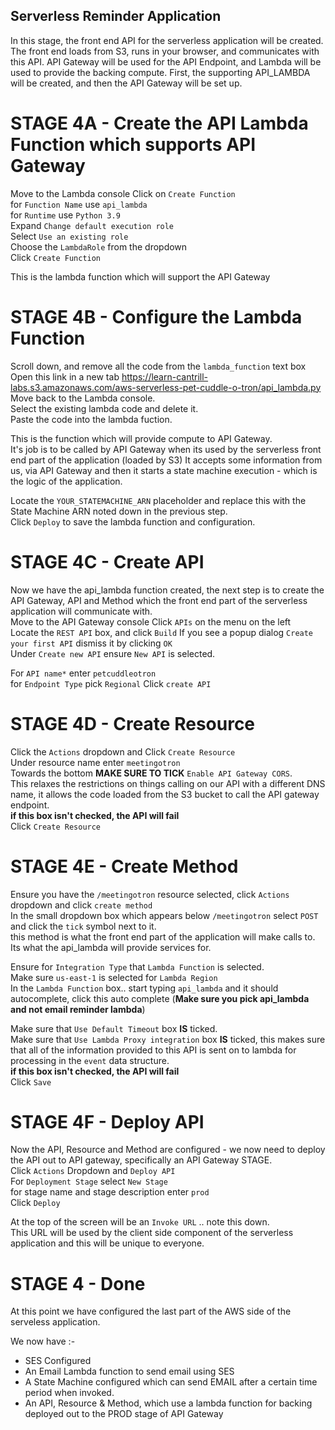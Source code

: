 ## Serverless Reminder Application

In this stage, the front end API for the serverless application will be created. The front end loads from S3, runs in your browser, and communicates with this API. API Gateway will be used for the API Endpoint, and Lambda will be used to provide the backing compute. First, the supporting API_LAMBDA will be created, and then the API Gateway will be set up.

# STAGE 4A - Create the API Lambda Function which supports API Gateway

Move to the Lambda console
Click on `Create Function`  
for `Function Name` use `api_lambda`  
for `Runtime` use `Python 3.9`  
Expand `Change default execution role`  
Select `Use an existing role`  
Choose the `LambdaRole` from the dropdown  
Click `Create Function`  


This is the lambda function which will support the API Gateway

# STAGE 4B - Configure the Lambda Function

Scroll down, and remove all the code from the `lambda_function` text box  
Open this link in a new tab https://learn-cantrill-labs.s3.amazonaws.com/aws-serverless-pet-cuddle-o-tron/api_lambda.py
Move back to the Lambda console.  
Select the existing lambda code and delete it.  
Paste the code into the lambda fuction.  

This is the function which will provide compute to API Gateway.  
It's job is to be called by API Gateway when its used by the serverless front end part of the application (loaded by S3)
It accepts some information from us, via API Gateway and then it starts a state machine execution - which is the logic of the application.  

Locate the `YOUR_STATEMACHINE_ARN` placeholder and replace this with the State Machine ARN noted down in the previous step.  
Click `Deploy` to save the lambda function and configuration.     


# STAGE 4C - Create API

Now we have the api_lambda function created, the next step is to create the API Gateway, API and Method which the front end part of the serverless application will communicate with.  
Move to the API Gateway console 
Click `APIs` on the menu on the left  
Locate the `REST API` box, and click `Build`
If you see a popup dialog `Create your first API` dismiss it by clicking `OK`  
Under `Create new API` ensure `New API` is selected.  

For `API name*` enter `petcuddleotron`  
for `Endpoint Type` pick `Regional` 
Click `create API`  

# STAGE 4D - Create Resource

Click the `Actions` dropdown and Click `Create Resource`  
Under resource name enter `meetingotron`  
Towards the bottom **MAKE SURE TO TICK** `Enable API Gateway CORS`.  
This relaxes the restrictions on things calling on our API with a different DNS name, it allows the code loaded from the S3 bucket to call the API gateway endpoint.  
**if this box isn't checked, the API will fail**   
Click `Create Resource`  

# STAGE 4E - Create Method

Ensure you have the `/meetingotron` resource selected, click `Actions` dropdown and click `create method`  
In the small dropdown box which appears below `/meetingotron` select `POST` and click the `tick` symbol next to it.  
this method is what the front end part of the application will make calls to.  
Its what the api_lambda will provide services for.  

Ensure for `Integration Type` that `Lambda Function` is selected.  
Make sure `us-east-1` is selected for `Lambda Region`  
In the `Lambda Function` box.. start typing `api_lambda` and it should autocomplete, click this auto complete (**Make sure you pick api_lambda and not email reminder lambda**)  

Make sure that `Use Default Timeout` box **IS** ticked.  
Make sure that `Use Lambda Proxy integration` box **IS** ticked, this makes sure that all of the information provided to this API is sent on to lambda for processing in the `event` data structure.  
**if this box isn't checked, the API will fail**  
Click `Save`  

# STAGE 4F - Deploy API

Now the API, Resource and Method are configured - we now need to deploy the API out to API gateway, specifically an API Gateway STAGE.  
Click `Actions` Dropdown and `Deploy API`  
For `Deployment Stage` select `New Stage`  
for stage name and stage description enter `prod`  
Click `Deploy`  

At the top of the screen will be an `Invoke URL` .. note this down.  
This URL will be used by the client side component of the serverless application and this will be unique to everyone.    


# STAGE 4 - Done

At this point we have configured the last part of the AWS side of the serveless application.   

We now have :-

- SES Configured
- An Email Lambda function to send email using SES
- A State Machine configured which can send EMAIL after a certain time period when invoked.
- An API, Resource & Method, which use a lambda function for backing deployed out to the PROD stage of API Gateway
 

